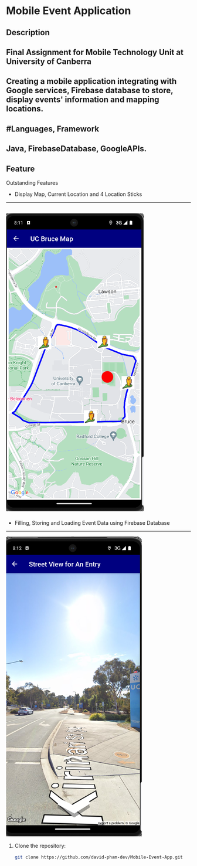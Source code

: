 # Mobile Event Application

## Description
Final Assignment for Mobile Technology Unit at University of Canberra
-
Creating a mobile application integrating with Google services, Firebase database to store, display events' information and mapping locations.
---
#Languages, Framework
-
Java, FirebaseDatabase, GoogleAPIs.
---

## Feature
Outstanding Features
- Display Map, Current Location and 4 Location Sticks
---
![Map](images/MobileTech-BruceMap.png)
---
- Filling, Storing and Loading Event Data using Firebase Database
---
![Map](images/MobileTech-EntryAPI.png)

1. Clone the repository:
   ```bash
   git clone https://github.com/david-pham-dev/Mobile-Event-App.git
